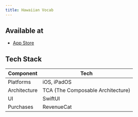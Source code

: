 ```yaml
---
title: Hawaiian Vocab
---
```


## Available at
- [App Store](https://apps.apple.com/us/app/hawaiian-vocab/id6478062401)

## Tech Stack 
| Component    | Tech                              |
| ------------ | --------------------------------- |
| Platforms    | iOS, iPadOS                       |
| Architecture | TCA (The Composable Architecture) |
| UI           | SwiftUI                           |
| Purchases    | RevenueCat                        |

